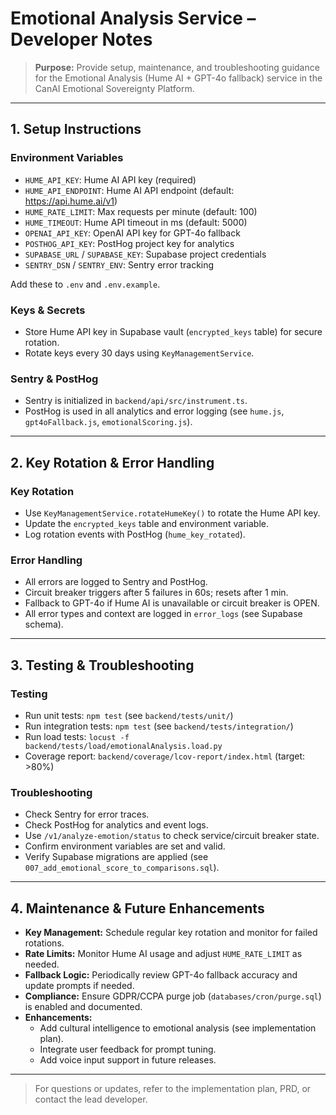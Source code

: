 # Emotional Analysis Service – Developer Notes

> **Purpose:** Provide setup, maintenance, and troubleshooting guidance for the Emotional Analysis
> (Hume AI + GPT-4o fallback) service in the CanAI Emotional Sovereignty Platform.

---

## 1. Setup Instructions

### Environment Variables

- `HUME_API_KEY`: Hume AI API key (required)
- `HUME_API_ENDPOINT`: Hume AI API endpoint (default: <https://api.hume.ai/v1>)
- `HUME_RATE_LIMIT`: Max requests per minute (default: 100)
- `HUME_TIMEOUT`: Hume API timeout in ms (default: 5000)
- `OPENAI_API_KEY`: OpenAI API key for GPT-4o fallback
- `POSTHOG_API_KEY`: PostHog project key for analytics
- `SUPABASE_URL` / `SUPABASE_KEY`: Supabase project credentials
- `SENTRY_DSN` / `SENTRY_ENV`: Sentry error tracking

Add these to `.env` and `.env.example`.

### Keys & Secrets

- Store Hume API key in Supabase vault (`encrypted_keys` table) for secure rotation.
- Rotate keys every 30 days using `KeyManagementService`.

### Sentry & PostHog

- Sentry is initialized in `backend/api/src/instrument.ts`.
- PostHog is used in all analytics and error logging (see `hume.js`, `gpt4oFallback.js`,
  `emotionalScoring.js`).

---

## 2. Key Rotation & Error Handling

### Key Rotation

- Use `KeyManagementService.rotateHumeKey()` to rotate the Hume API key.
- Update the `encrypted_keys` table and environment variable.
- Log rotation events with PostHog (`hume_key_rotated`).

### Error Handling

- All errors are logged to Sentry and PostHog.
- Circuit breaker triggers after 5 failures in 60s; resets after 1 min.
- Fallback to GPT-4o if Hume AI is unavailable or circuit breaker is OPEN.
- All error types and context are logged in `error_logs` (see Supabase schema).

---

## 3. Testing & Troubleshooting

### Testing

- Run unit tests: `npm test` (see `backend/tests/unit/`)
- Run integration tests: `npm test` (see `backend/tests/integration/`)
- Run load tests: `locust -f backend/tests/load/emotionalAnalysis.load.py`
- Coverage report: `backend/coverage/lcov-report/index.html` (target: >80%)

### Troubleshooting

- Check Sentry for error traces.
- Check PostHog for analytics and event logs.
- Use `/v1/analyze-emotion/status` to check service/circuit breaker state.
- Confirm environment variables are set and valid.
- Verify Supabase migrations are applied (see `007_add_emotional_score_to_comparisons.sql`).

---

## 4. Maintenance & Future Enhancements

- **Key Management:** Schedule regular key rotation and monitor for failed rotations.
- **Rate Limits:** Monitor Hume AI usage and adjust `HUME_RATE_LIMIT` as needed.
- **Fallback Logic:** Periodically review GPT-4o fallback accuracy and update prompts if needed.
- **Compliance:** Ensure GDPR/CCPA purge job (`databases/cron/purge.sql`) is enabled and documented.
- **Enhancements:**
  - Add cultural intelligence to emotional analysis (see implementation plan).
  - Integrate user feedback for prompt tuning.
  - Add voice input support in future releases.

---

> For questions or updates, refer to the implementation plan, PRD, or contact the lead developer.
